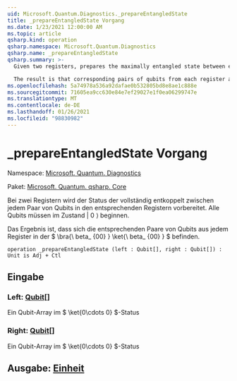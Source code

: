 ```yaml
---
uid: Microsoft.Quantum.Diagnostics._prepareEntangledState
title: _prepareEntangledState Vorgang
ms.date: 1/23/2021 12:00:00 AM
ms.topic: article
qsharp.kind: operation
qsharp.namespace: Microsoft.Quantum.Diagnostics
qsharp.name: _prepareEntangledState
qsharp.summary: >-
  Given two registers, prepares the maximally entangled state between each pair of qubits on the respective registers. All qubits must start in the |0⟩ state.

  The result is that corresponding pairs of qubits from each register are in the $\bra{\beta_{00}}\ket{\beta_{00}}$.
ms.openlocfilehash: 5a74978a536a92dafae0b532805bd8e8ae1c888e
ms.sourcegitcommit: 71605ea9cc630e84e7ef29027e1f0ea06299747e
ms.translationtype: MT
ms.contentlocale: de-DE
ms.lasthandoff: 01/26/2021
ms.locfileid: "98830982"
---
```

# <a name="_prepareentangledstate-operation"></a>_prepareEntangledState Vorgang

Namespace: [Microsoft. Quantum. Diagnostics](xref:Microsoft.Quantum.Diagnostics)

Paket: [Microsoft. Quantum. qsharp. Core](https://nuget.org/packages/Microsoft.Quantum.QSharp.Core)


Bei zwei Registern wird der Status der vollständig entkoppelt zwischen jedem Paar von Qubits in den entsprechenden Registern vorbereitet.
Alle Qubits müssen im Zustand | 0 ⟩ beginnen.

Das Ergebnis ist, dass sich die entsprechenden Paare von Qubits aus jedem Register in der $ \bra{\ beta_ {00} } \ket{\ beta_ {00} } $ befinden.

```qsharp
operation _prepareEntangledState (left : Qubit[], right : Qubit[]) : Unit is Adj + Ctl
```


## <a name="input"></a>Eingabe

### <a name="left--qubit"></a>Left: [Qubit](xref:microsoft.quantum.lang-ref.qubit)[]

Ein Qubit-Array im $ \ket{0\cdots 0} $-Status


### <a name="right--qubit"></a>Right: [Qubit](xref:microsoft.quantum.lang-ref.qubit)[]

Ein Qubit-Array im $ \ket{0\cdots 0} $-Status



## <a name="output--unit"></a>Ausgabe: [Einheit](xref:microsoft.quantum.lang-ref.unit)

